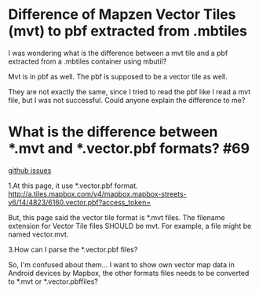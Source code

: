 # Difference of Mapzen Vector Tiles (mvt) to pbf extracted from .mbtiles

I was wondering what is the difference between a mvt tile and a pbf extracted from a .mbtiles container using mbutil?

Mvt is in pbf as well. The pbf is supposed to be a vector tile as well.

They are not exactly the same, since I tried to read the pbf like I read a mvt file, but I was not successful. Could anyone explain the difference to me?


# What is the difference between *.mvt and *.vector.pbf formats? #69
 [github issues](https://github.com/mapbox/vector-tile-spec/issues/69)

 1.At this page, it use *.vector.pbf format.
http://a.tiles.mapbox.com/v4/mapbox.mapbox-streets-v6/14/4823/6160.vector.pbf?access_token=

But, this page said the vector tile format is *.mvt files.
The filename extension for Vector Tile files SHOULD be mvt. For example, a file might be named vector.mvt.

3.How can I parse the *.vector.pbf files?

So, I'm confused about them...
I want to show own vector map data in Android devices by Mapbox, the other formats files needs to be converted to *.mvt or *.vector.pbffiles?
